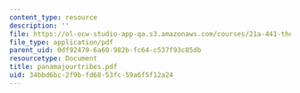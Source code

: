 ```yaml
---
content_type: resource
description: ''
file: https://ol-ocw-studio-app-qa.s3.amazonaws.com/courses/21a-441-the-conquest-of-america-spring-2004/34bbd6bc2f9bfd6853fc59a6f5f12a24_panamajourtribes.pdf
file_type: application/pdf
parent_uid: 0df92479-6a60-982b-fc64-c537f93c85db
resourcetype: Document
title: panamajourtribes.pdf
uid: 34bbd6bc-2f9b-fd68-53fc-59a6f5f12a24
---
```

